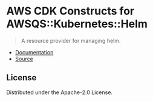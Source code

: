 # AWS CDK Constructs for AWSQS::Kubernetes::Helm

> A resource provider for managing helm.

* [Documentation](https://github.com/aws-quickstart/quickstart-helm-resource-provider/blob/main/README.md)
* [Source](https://github.com/aws-quickstart/quickstart-helm-resource-provider.git)

## License

Distributed under the Apache-2.0 License.
